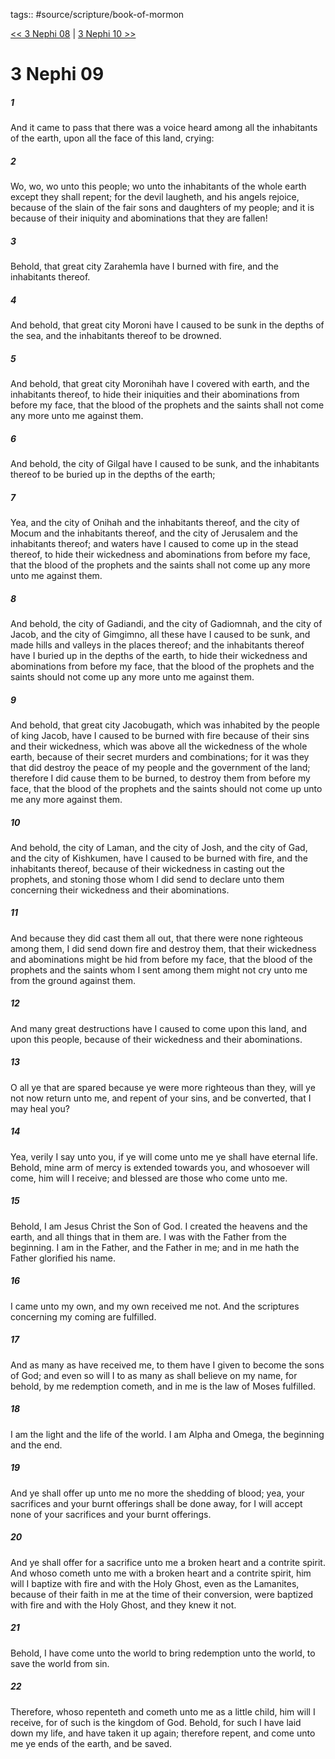 tags:: #source/scripture/book-of-mormon

[<< 3 Nephi 08](source/scripture/book-of-mormon/11_3_Nephi/3_Nephi_08.md) | [3 Nephi 10 >>](source/scripture/book-of-mormon/11_3_Nephi/3_Nephi_10.md)

# 3 Nephi 09

##### 1

And it came to pass that there was a voice heard among all the inhabitants of the earth, upon all the face of this land, crying:

##### 2

Wo, wo, wo unto this people; wo unto the inhabitants of the whole earth except they shall repent; for the devil laugheth, and his angels rejoice, because of the slain of the fair sons and daughters of my people; and it is because of their iniquity and abominations that they are fallen!

##### 3

Behold, that great city Zarahemla have I burned with fire, and the inhabitants thereof.

##### 4

And behold, that great city Moroni have I caused to be sunk in the depths of the sea, and the inhabitants thereof to be drowned.

##### 5

And behold, that great city Moronihah have I covered with earth, and the inhabitants thereof, to hide their iniquities and their abominations from before my face, that the blood of the prophets and the saints shall not come any more unto me against them.

##### 6

And behold, the city of Gilgal have I caused to be sunk, and the inhabitants thereof to be buried up in the depths of the earth;

##### 7

Yea, and the city of Onihah and the inhabitants thereof, and the city of Mocum and the inhabitants thereof, and the city of Jerusalem and the inhabitants thereof; and waters have I caused to come up in the stead thereof, to hide their wickedness and abominations from before my face, that the blood of the prophets and the saints shall not come up any more unto me against them.

##### 8

And behold, the city of Gadiandi, and the city of Gadiomnah, and the city of Jacob, and the city of Gimgimno, all these have I caused to be sunk, and made hills and valleys in the places thereof; and the inhabitants thereof have I buried up in the depths of the earth, to hide their wickedness and abominations from before my face, that the blood of the prophets and the saints should not come up any more unto me against them.

##### 9

And behold, that great city Jacobugath, which was inhabited by the people of king Jacob, have I caused to be burned with fire because of their sins and their wickedness, which was above all the wickedness of the whole earth, because of their secret murders and combinations; for it was they that did destroy the peace of my people and the government of the land; therefore I did cause them to be burned, to destroy them from before my face, that the blood of the prophets and the saints should not come up unto me any more against them.

##### 10

And behold, the city of Laman, and the city of Josh, and the city of Gad, and the city of Kishkumen, have I caused to be burned with fire, and the inhabitants thereof, because of their wickedness in casting out the prophets, and stoning those whom I did send to declare unto them concerning their wickedness and their abominations.

##### 11

And because they did cast them all out, that there were none righteous among them, I did send down fire and destroy them, that their wickedness and abominations might be hid from before my face, that the blood of the prophets and the saints whom I sent among them might not cry unto me from the ground against them.

##### 12

And many great destructions have I caused to come upon this land, and upon this people, because of their wickedness and their abominations.

##### 13

O all ye that are spared because ye were more righteous than they, will ye not now return unto me, and repent of your sins, and be converted, that I may heal you?

##### 14

Yea, verily I say unto you, if ye will come unto me ye shall have eternal life. Behold, mine arm of mercy is extended towards you, and whosoever will come, him will I receive; and blessed are those who come unto me.

##### 15

Behold, I am Jesus Christ the Son of God. I created the heavens and the earth, and all things that in them are. I was with the Father from the beginning. I am in the Father, and the Father in me; and in me hath the Father glorified his name.

##### 16

I came unto my own, and my own received me not. And the scriptures concerning my coming are fulfilled.

##### 17

And as many as have received me, to them have I given to become the sons of God; and even so will I to as many as shall believe on my name, for behold, by me redemption cometh, and in me is the law of Moses fulfilled.

##### 18

I am the light and the life of the world. I am Alpha and Omega, the beginning and the end.

##### 19

And ye shall offer up unto me no more the shedding of blood; yea, your sacrifices and your burnt offerings shall be done away, for I will accept none of your sacrifices and your burnt offerings.

##### 20

And ye shall offer for a sacrifice unto me a broken heart and a contrite spirit. And whoso cometh unto me with a broken heart and a contrite spirit, him will I baptize with fire and with the Holy Ghost, even as the Lamanites, because of their faith in me at the time of their conversion, were baptized with fire and with the Holy Ghost, and they knew it not.

##### 21

Behold, I have come unto the world to bring redemption unto the world, to save the world from sin.

##### 22

Therefore, whoso repenteth and cometh unto me as a little child, him will I receive, for of such is the kingdom of God. Behold, for such I have laid down my life, and have taken it up again; therefore repent, and come unto me ye ends of the earth, and be saved.
